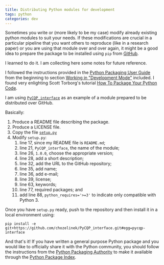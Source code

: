 ```yaml
---
title: Distributing Python modules for development
tags: python
categories: dev
---
```


Sometimes you write or (more likely to be my case) modify already existing python modules to suit your needs. If these modifications are crucial in a particular pipeline that you want others to reproduce (like in a research paper) or you are using that module over and over again, it might be a good idea to prepare the package to be installed using `pip` from [GitHub](https://github.com).

I learned to do it. I am collecting here some notes for future reference.

I followed the instructions provided in the [Python Packaging User Guide](https://packaging.python.org/tutorials/distributing-packages) from the beginning to section [Working in "Development Mode"](https://packaging.python.org/tutorials/distributing-packages/#working-in-development-mode) included. I found very enlighting Scott Torborg's tutorial [How To Package Your Python Code](https://python-packaging.readthedocs.io/en/latest/index.html).

I am using [`PyCQP_interface`](https://github.com/chozelinek/PyCQP_interface) as an example of a module prepared to be distributed over GitHub.

Basically:

1. Produce a README file describing the package.
1. Produce a LICENSE file.
1. Copy the file [`setup.py`](https://github.com/pypa/sampleproject/blob/master/setup.py)
1. Modify `setup.py`:
    1. line 17, since my README file is `README.md`;
    1. line 21, `PyCQP_interface`, the name of the module;
    1. line 26, `1.0.0`, choose the appropriate version;
    1. line 28, add a short description;
    1. line 32, add the URL to the GitHub repository;
    1. line 35, add name;
    1. line 36, add e-mail;
    1. line 39, license;
    1. line 63, keywords;
    1. line 77, required packages; and
    1. add line 88, `python_requires='>=3'` to indicate only compatible with Python 3.

Once you have `setup.py` ready, push to the repository and then install it in a local environment using:

```shell
pip install -e git+https://github.com/chozelinek/PyCQP_interface.git#egg=pycqp-interface
```

And that's it! If you have written a general purpose Python package and you would like to officially share it with the Python community, you should follow the instructions from the [Python Packaging Authority](https://www.pypa.io/en/latest/) to make it available through the [Python Package Index](https://pypi.python.org/pypi).
